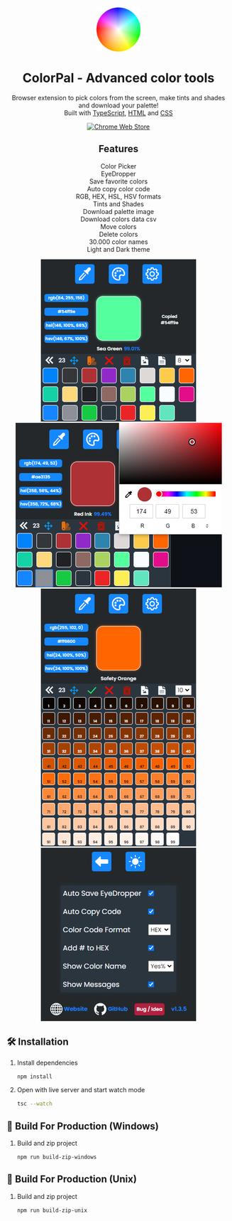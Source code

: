 <div align="center">
  <a href="https://chromewebstore.google.com/detail/colorpal-color-picker-eye/mbnpegpimodgjmlbfhkkdgbcfjmgpoad" target="_blank"><img alt="Logo" src="https://raw.githubusercontent.com/nikosdaridis/colorpal/main/icons/logo128.png" width="100" /></a>
</div>
<h1 align="center">ColorPal - Advanced color tools</h1>
<p align="center">Browser extension to pick colors from the screen, make tints and shades and download your palette!<br>Built with <a href="https://www.typescriptlang.org" target="_blank">TypeScript</a>, <a href="https://developer.mozilla.org/en-US/docs/Web/HTML" target="_blank">HTML</a> and <a href="https://developer.mozilla.org/en-US/docs/Web/CSS" target="_blank">CSS</a>
</p>
<div align="center">
   <a href="https://chromewebstore.google.com/detail/colorpal-color-picker-eye/mbnpegpimodgjmlbfhkkdgbcfjmgpoad">
   <picture>
   <source srcset="https://i.imgur.com/XBIE9pk.png" media="(prefers-color-scheme: dark)">
   <img height="70" src="https://i.imgur.com/oGxig2F.png" alt="Chrome Web Store">
   </picture>
   </a>
</div>
<h2 align="center">
Features
</h2>
<p align="center">
Color Picker<br>
EyeDropper<br>
Save favorite colors<br>
Auto copy color code<br>
RGB, HEX, HSL, HSV formats<br>
Tints and Shades<br>
Download palette image<br>
Download colors data csv<br>
Move colors<br>
Delete colors<br>
30.000 color names<br>
Light and Dark theme<br>
</p>
<div align="center">
<img alt="Screenshot 1" src=https://raw.githubusercontent.com/nikosdaridis/colorpal/main/images/Screenshot1.jpg>
<img alt="Screenshot 2" src=https://raw.githubusercontent.com/nikosdaridis/colorpal/main/images/Screenshot2.jpg>
<img alt="Screenshot 3" src=https://raw.githubusercontent.com/nikosdaridis/colorpal/main/images/Screenshot3.jpg>
<img alt="Screenshot 4" src=https://raw.githubusercontent.com/nikosdaridis/colorpal/main/images/Screenshot4.jpg>
</div>

## 🛠 Installation

1. Install dependencies

   ```sh
   npm install
   ```

2. Open with live server and start watch mode

   ```sh
   tsc --watch
   ```

## 🚀 Build For Production (Windows)

1. Build and zip project

   ```sh
   npm run build-zip-windows
   ```

## 🚀 Build For Production (Unix)

1. Build and zip project

   ```sh
   npm run build-zip-unix
   ```
